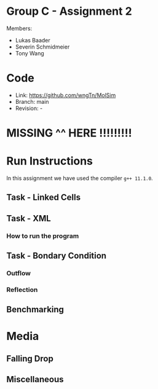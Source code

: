 # Group C - Assignment 2 #
Members:
* Lukas Baader
* Severin Schmidmeier
* Tony Wang

# Code #
* Link:     https://github.com/wngTn/MolSim
* Branch:   main
* Revision: -
# MISSING ^^ HERE !!!!!!!!! #
# Run Instructions #

In this assignment we have used the compiler `g++ 11.1.0`.


## Task - Linked Cells ##




## Task - XML  ##

### How to run the program ### 

## Task - Bondary Condition ##

### Outflow ###

### Reflection ###

## Benchmarking ##

# Media #

## Falling Drop ##

[//]: ![](../media/week_2/falling_drop.gif)

## Miscellaneous ##